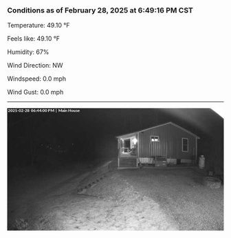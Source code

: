 ### Conditions as of February 28, 2025 at 6:49:16 PM CST 

Temperature: 49.10 &deg;F

Feels like: 49.10 &deg;F

Humidity: 67%

Wind Direction: NW

Windspeed: 0.0 mph

Wind Gust: 0.0 mph

---

<img src="./images/latest.jpeg"/>

